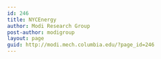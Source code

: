 ```yaml
---
id: 246
title: NYCEnergy
author: Modi Research Group
post-author: modigroup
layout: page
guid: http://modi.mech.columbia.edu/?page_id=246
---
```

